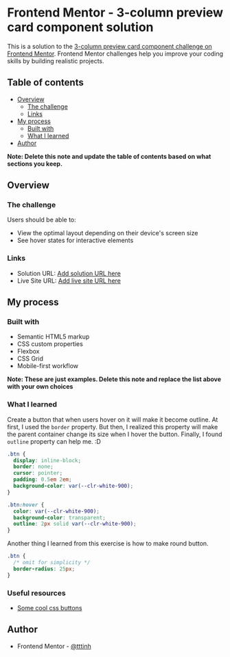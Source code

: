 # Frontend Mentor - 3-column preview card component solution

This is a solution to the [3-column preview card component challenge on Frontend Mentor](https://www.frontendmentor.io/challenges/3column-preview-card-component-pH92eAR2-). Frontend Mentor challenges help you improve your coding skills by building realistic projects.

## Table of contents

- [Overview](#overview)
  - [The challenge](#the-challenge)
  - [Links](#links)
- [My process](#my-process)
  - [Built with](#built-with)
  - [What I learned](#what-i-learned)
- [Author](#author)

**Note: Delete this note and update the table of contents based on what sections you keep.**

## Overview

### The challenge

Users should be able to:

- View the optimal layout depending on their device's screen size
- See hover states for interactive elements

### Links

- Solution URL: [Add solution URL here](https://your-solution-url.com)
- Live Site URL: [Add live site URL here](https://your-live-site-url.com)

## My process

### Built with

- Semantic HTML5 markup
- CSS custom properties
- Flexbox
- CSS Grid
- Mobile-first workflow

**Note: These are just examples. Delete this note and replace the list above with your own choices**

### What I learned

Create a button that when users hover on it will make it become outline. At first, I used the `border` property. But then, I realized this property will make the parent container change its size when I hover the button. Finally, I found `outline` property can help me. :D

```css
.btn {
  display: inline-block;
  border: none;
  cursor: pointer;
  padding: 0.5em 2em;
  background-color: var(--clr-white-900);
}

.btn:hover {
  color: var(--clr-white-900);
  background-color: transparent;
  outline: 2px solid var(--clr-white-900);
}
```

Another thing I learned from this exercise is how to make round button.

```css
.btn {
  /* omit for simplicity */
  border-radius: 25px;
}
```

### Useful resources

- [Some cool css buttons](https://saruwakakun.com/en/css3-buttons)

## Author

- Frontend Mentor - [@tttinh](https://www.frontendmentor.io/profile/tttinh)
